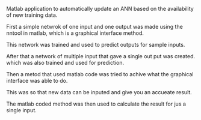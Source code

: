 Matlab application to automatically update an ANN based on the availability of new training data.

First a simple netwrok of one input and one output was made using the nntool in matlab, which is a graphical interface method.

This network was trained and used to predict outputs for sample inputs.

After that a network of multiple input that gave a single out put was created. which was also trained and used for prediction.

Then a metod that used matlab code was tried to achive what the graphical interface was able to do.

This was so that new data can be inputed and give you an accueate result. 

The matlab coded method was then used to calculate the result for jus a single input.
